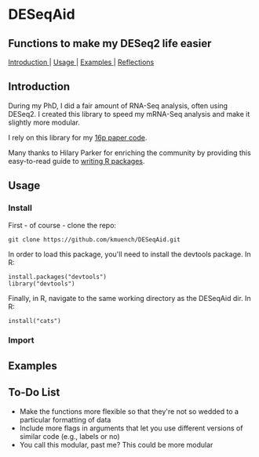 # DESeqAid
## Functions to make my DESeq2 life easier

[ Introduction ](#intro) | [ Usage ](#usage) | [ Examples ](#examples) | [ Reflections ](#reflections) 

<a name="intro"></a>
## Introduction
During my PhD, I did a fair amount of RNA-Seq analysis, often using DESeq2. I created this library to speed my mRNA-Seq analysis and make it slightly more modular.

I rely on this library for my [16p paper code]().

Many thanks to Hilary Parker for enriching the community by providing this easy-to-read guide to [writing R packages](https://hilaryparker.com/2014/04/29/writing-an-r-package-from-scratch/).

<a name="usage"></a>
## Usage

### Install

First - of course - clone the repo:

```
git clone https://github.com/kmuench/DESeqAid.git
```

In order to load this package, you'll need to install the devtools package. In R:

```
install.packages("devtools")
library("devtools")
```

Finally, in R, navigate to the same working directory as the DESeqAid dir. In R:

```
install("cats")
```

### Import

<a name="examples"></a>
## Examples

<a name="reflections"></a>
## To-Do List
- Make the functions more flexible so that they're not so wedded to a particular formatting of data
- Include more flags in arguments that let you use different versions of similar code (e.g., labels or no)
- You call this modular, past me? This could be more modular
